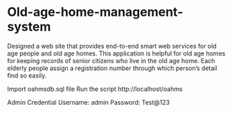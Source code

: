 # Old-age-home-management-system
Designed a web site that provides end-to-end smart web services for old age people and old age homes. This application is helpful for old age homes for keeping records of senior citizens who live in the old age home. Each elderly people assign a registration number through which person’s detail find so easily.

Import oahmsdb.sql file
Run the script http://localhost/oahms

Admin Credential
Username: admin
Password: Test@123
